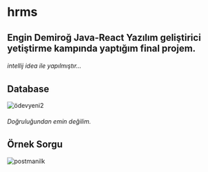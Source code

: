 # hrms
## Engin Demiroğ Java-React Yazılım geliştirici yetiştirme kampında yaptığım final projem.
###### intellij idea ile yapılmıştır...

## Database
![ödevyeni2](https://user-images.githubusercontent.com/80010942/117708234-38dd1f80-b1d8-11eb-8561-7ba062cbe881.JPG)
###### Doğruluğundan emin değilim.

## Örnek Sorgu

![postmanilk](https://user-images.githubusercontent.com/80010942/117708672-c6207400-b1d8-11eb-9369-36612ac31a25.JPG)

